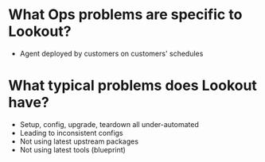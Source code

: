 # What Ops problems are specific to Lookout?

- Agent deployed by customers on customers' schedules

# What typical problems does Lookout have?

- Setup, config, upgrade, teardown all under-automated
 - Leading to inconsistent configs
- Not using latest upstream packages
- Not using latest tools (blueprint)
